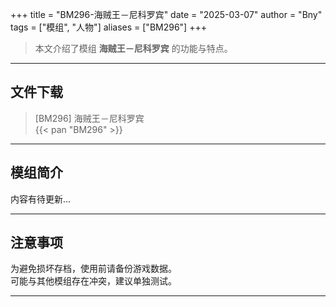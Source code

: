 +++
title = "BM296-海贼王－尼科罗宾"
date = "2025-03-07"
author = "Bny"
tags = ["模组", "人物"]
aliases = ["BM296"]
+++

> 本文介绍了模组 **海贼王－尼科罗宾** 的功能与特点。

---

## 文件下载

> [BM296] 海贼王－尼科罗宾  
{{< pan "BM296" >}}  

---

## 模组简介

>  
内容有待更新...  

---

## 注意事项

>  
为避免损坏存档，使用前请备份游戏数据。  
可能与其他模组存在冲突，建议单独测试。  

---

